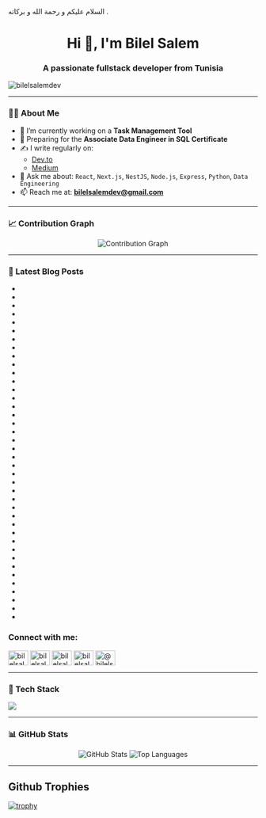 السلام عليكم و رحمة الله و بركاته . 
<h1 align="center">Hi 👋, I'm Bilel Salem</h1>
<h3 align="center">A passionate fullstack developer from Tunisia</h3>

<p align="left"> <img src="https://komarev.com/ghpvc/?username=bilelsalemdev&label=Profile%20views&color=0e75b6&style=flat" alt="bilelsalemdev" /> </p>

---

### 👨‍💻 About Me

- 🔭 I’m currently working on a **Task Management Tool**
- 🎯 Preparing for the **Associate Data Engineer in SQL Certificate**
- ✍️ I write regularly on:
  - [Dev.to](https://dev.to/bilelsalemdev)
  - [Medium](https://medium.com/@bilelsalemdev)
- 💬 Ask me about:
  `React`, `Next.js`, `NestJS`, `Node.js`, `Express`, `Python`, `Data Engineering`
- 📫 Reach me at: **bilelsalemdev@gmail.com**

---

### 📈 Contribution Graph

<p align="center">
  <img src="https://github-readme-activity-graph.vercel.app/graph?username=bilelsalemdev&bg_color=1a1b27&color=9f9f9f&line=4c8eda&point=ffffff&area=true&hide_border=true" alt="Contribution Graph" />
</p>

---

### 📝 Latest Blog Posts
<!-- BLOG-POST-LIST:START -->

- [](https://github.com/bilelsalemdev/one-hundred-articles/blob/main/Understanding)
- [](https://github.com/bilelsalemdev/one-hundred-articles/blob/main/the)
- [](https://github.com/bilelsalemdev/one-hundred-articles/blob/main/Singleton)
- [](https://github.com/bilelsalemdev/one-hundred-articles/blob/main/Pattern)
- [](https://github.com/bilelsalemdev/one-hundred-articles/blob/main/in)
- [](https://github.com/bilelsalemdev/one-hundred-articles/blob/main/TypeScript.md)
- [](https://github.com/bilelsalemdev/one-hundred-articles/blob/main/Why)
- [](https://github.com/bilelsalemdev/one-hundred-articles/blob/main/You)
- [](https://github.com/bilelsalemdev/one-hundred-articles/blob/main/Should)
- [](https://github.com/bilelsalemdev/one-hundred-articles/blob/main/Inject)
- [](https://github.com/bilelsalemdev/one-hundred-articles/blob/main/Interfaces,)
- [](https://github.com/bilelsalemdev/one-hundred-articles/blob/main/Not)
- [](https://github.com/bilelsalemdev/one-hundred-articles/blob/main/Classes,)
- [](https://github.com/bilelsalemdev/one-hundred-articles/blob/main/in)
- [](https://github.com/bilelsalemdev/one-hundred-articles/blob/main/NestJS)
- [](https://github.com/bilelsalemdev/one-hundred-articles/blob/main/Applications)
- [](https://github.com/bilelsalemdev/one-hundred-articles/blob/main/?.md)
- [](https://github.com/bilelsalemdev/one-hundred-articles/blob/main/NestJS)
- [](https://github.com/bilelsalemdev/one-hundred-articles/blob/main/vs)
- [](https://github.com/bilelsalemdev/one-hundred-articles/blob/main/Express.js:)
- [](https://github.com/bilelsalemdev/one-hundred-articles/blob/main/When)
- [](https://github.com/bilelsalemdev/one-hundred-articles/blob/main/To)
- [](https://github.com/bilelsalemdev/one-hundred-articles/blob/main/Use)
- [](https://github.com/bilelsalemdev/one-hundred-articles/blob/main/Each.md)
- [](https://github.com/bilelsalemdev/one-hundred-articles/blob/main/Next.js)
- [](https://github.com/bilelsalemdev/one-hundred-articles/blob/main/14:)
- [](https://github.com/bilelsalemdev/one-hundred-articles/blob/main/Server)
- [](https://github.com/bilelsalemdev/one-hundred-articles/blob/main/Components)
- [](https://github.com/bilelsalemdev/one-hundred-articles/blob/main/and)
- [](https://github.com/bilelsalemdev/one-hundred-articles/blob/main/Client)
- [](https://github.com/bilelsalemdev/one-hundred-articles/blob/main/Components)
- [](https://github.com/bilelsalemdev/one-hundred-articles/blob/main/Explained.md)
- [](https://github.com/bilelsalemdev/one-hundred-articles/blob/main/React)
- [](https://github.com/bilelsalemdev/one-hundred-articles/blob/main/19:)
- [](https://github.com/bilelsalemdev/one-hundred-articles/blob/main/The)
- [](https://github.com/bilelsalemdev/one-hundred-articles/blob/main/Future)
- [](https://github.com/bilelsalemdev/one-hundred-articles/blob/main/of)
- [](https://github.com/bilelsalemdev/one-hundred-articles/blob/main/User)
- [](https://github.com/bilelsalemdev/one-hundred-articles/blob/main/Interface)
- [](https://github.com/bilelsalemdev/one-hundred-articles/blob/main/Development.md)
<!-- BLOG-POST-LIST:END -->

<h3 align="left">Connect with me:</h3>
<p align="left">
<a href="https://dev.to/bilelsalemdev" target="blank"><img align="center" src="https://github.com/bilelsalemdev/bilelsalemdev/assets/70206023/1d5c6afb-6a6f-400e-b699-d4583828a063" alt="bilelsalemdev" height="30" width="40" /></a>
<a href="https://twitter.com/bilelsalemdev" target="blank"><img align="center" src="https://raw.githubusercontent.com/rahuldkjain/github-profile-readme-generator/master/src/images/icons/Social/twitter.svg" alt="bilelsalemdev" height="30" width="40" /></a>
<a href="https://linkedin.com/in/bilelsalemdev" target="blank"><img align="center" src="https://raw.githubusercontent.com/rahuldkjain/github-profile-readme-generator/master/src/images/icons/Social/linked-in-alt.svg" alt="bilelsalemdev" height="30" width="40" /></a>
<a href="https://stackoverflow.com/users/bilelsalem" target="blank"><img align="center" src="https://raw.githubusercontent.com/rahuldkjain/github-profile-readme-generator/master/src/images/icons/Social/stack-overflow.svg" alt="bilelsalem" height="30" width="40" /></a>
<a href="https://medium.com/@bilelsalemdev" target="blank"><img align="center" src="https://raw.githubusercontent.com/rahuldkjain/github-profile-readme-generator/master/src/images/icons/Social/medium.svg" alt="@bilelsalemdev" height="30" width="40" /></a>
</p>

---

### 🧠 Tech Stack

<p align="left">
  <img src="https://skillicons.dev/icons?i=ts,js,react,nextjs,nodejs,nestjs,express,python,html,css,sass,tailwind,django,vue,mongodb,postgres,mysql,sqlite,redis,docker,git,redux,graphql,figma,jest,postman,grafana" />
</p>

---

### 📊 GitHub Stats

<p align="center">
  <img src="https://github-readme-stats.vercel.app/api?username=bilelsalemdev&show_icons=true&theme=tokyonight" alt="GitHub Stats" />
  <img src="https://github-readme-stats.vercel.app/api/top-langs/?username=bilelsalemdev&layout=compact&theme=tokyonight" alt="Top Languages" />
</p>

---

## Github Trophies
[![trophy](https://github-profile-trophy.vercel.app/?username=bilelsalemdev&theme=radical)](https://github.com/braiekhazem/github-profile-trophy)
